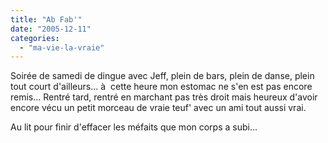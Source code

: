 ```yaml
---
title: "Ab Fab'"
date: "2005-12-11"
categories: 
  - "ma-vie-la-vraie"
---
```


  
  
Soirée de samedi de dingue avec Jeff, plein de bars, plein de danse, plein tout court d'ailleurs... à  cette heure mon estomac ne s'en est pas encore remis... Rentré tard, rentré en marchant pas très droit mais heureux d'avoir encore vécu un petit morceau de vraie teuf' avec un ami tout aussi vrai.  
  
Au lit pour finir d'effacer les méfaits que mon corps a subi...
